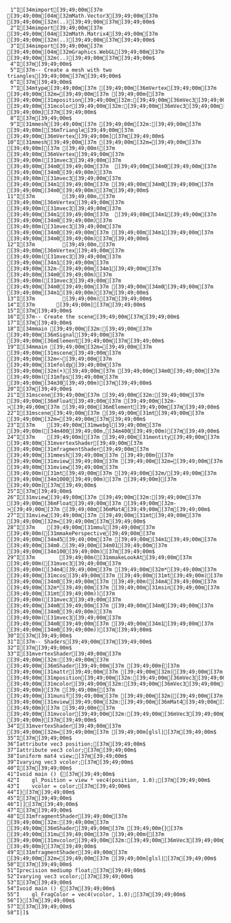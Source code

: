      1^I[34mimport[39;49;00m[37m [39;49;00m[04m[32mMath.Vector3[39;49;00m[37m [39;49;00m[32m(..)[39;49;00m[37m[39;49;00m$
     2^I[34mimport[39;49;00m[37m [39;49;00m[04m[32mMath.Matrix4[39;49;00m[37m [39;49;00m[32m(..)[39;49;00m[37m[39;49;00m$
     3^I[34mimport[39;49;00m[37m [39;49;00m[04m[32mGraphics.WebGL[39;49;00m[37m [39;49;00m[32m(..)[39;49;00m[37m[39;49;00m$
     4^I[37m[39;49;00m$
     5^I[37m-- Create a mesh with two triangles[39;49;00m[37m[39;49;00m$
     6^I[37m[39;49;00m$
     7^I[34mtype[39;49;00m[37m [39;49;00m[36mVertex[39;49;00m[37m [39;49;00m[32m=[39;49;00m[37m [39;49;00m{[37m [39;49;00m[31mposition[39;49;00m[32m:[39;49;00m[36mVec3[39;49;00m,[37m [39;49;00m[31mcolor[39;49;00m[32m:[39;49;00m[36mVec3[39;49;00m[37m [39;49;00m}[37m[39;49;00m$
     8^I[37m[39;49;00m$
     9^I[31mmesh[39;49;00m[37m [39;49;00m[32m:[39;49;00m[37m [39;49;00m[[36mTriangle[39;49;00m[37m [39;49;00m[36mVertex[39;49;00m][37m[39;49;00m$
    10^I[31mmesh[39;49;00m[37m [39;49;00m[32m=[39;49;00m[37m [39;49;00m[[37m [39;49;00m([37m [39;49;00m[36mVertex[39;49;00m[37m [39;49;00m([31mvec3[39;49;00m[37m [39;49;00m[34m0[39;49;00m[37m  [39;49;00m[34m0[39;49;00m[37m [39;49;00m[34m0[39;49;00m)[37m [39;49;00m([31mvec3[39;49;00m[37m [39;49;00m[34m1[39;49;00m[37m [39;49;00m[34m0[39;49;00m[37m [39;49;00m[34m0[39;49;00m)[37m[39;49;00m$
    11^I[37m         [39;49;00m,[37m [39;49;00m[36mVertex[39;49;00m[37m [39;49;00m([31mvec3[39;49;00m[37m [39;49;00m[34m1[39;49;00m[37m  [39;49;00m[34m1[39;49;00m[37m [39;49;00m[34m0[39;49;00m)[37m [39;49;00m([31mvec3[39;49;00m[37m [39;49;00m[34m0[39;49;00m[37m [39;49;00m[34m1[39;49;00m[37m [39;49;00m[34m0[39;49;00m)[37m[39;49;00m$
    12^I[37m         [39;49;00m,[37m [39;49;00m[36mVertex[39;49;00m[37m [39;49;00m([31mvec3[39;49;00m[37m [39;49;00m[34m1[39;49;00m[37m [39;49;00m[32m-[39;49;00m[34m1[39;49;00m[37m [39;49;00m[34m0[39;49;00m)[37m [39;49;00m([31mvec3[39;49;00m[37m [39;49;00m[34m0[39;49;00m[37m [39;49;00m[34m0[39;49;00m[37m [39;49;00m[34m1[39;49;00m)[37m[39;49;00m$
    13^I[37m         [39;49;00m)[37m[39;49;00m$
    14^I[37m       [39;49;00m][37m[39;49;00m$
    15^I[37m[39;49;00m$
    16^I[37m-- Create the scene[39;49;00m[37m[39;49;00m$
    17^I[37m[39;49;00m$
    18^I[34mmain [39;49;00m[32m:[39;49;00m[37m [39;49;00m[36mSignal[39;49;00m[37m [39;49;00m[36mElement[39;49;00m[37m[39;49;00m$
    19^I[34mmain [39;49;00m[32m=[39;49;00m[37m [39;49;00m[31mscene[39;49;00m[37m [39;49;00m[32m<~[39;49;00m[37m [39;49;00m[31mfoldp[39;49;00m[37m [39;49;00m[32m(+)[39;49;00m[37m [39;49;00m[34m0[39;49;00m[37m [39;49;00m([31mfps[39;49;00m[37m [39;49;00m[34m30[39;49;00m)[37m[39;49;00m$
    20^I[37m[39;49;00m$
    21^I[31mscene[39;49;00m[37m [39;49;00m[32m:[39;49;00m[37m [39;49;00m[36mFloat[39;49;00m[37m [39;49;00m[32m->[39;49;00m[37m [39;49;00m[36mElement[39;49;00m[37m[39;49;00m$
    22^I[31mscene[39;49;00m[37m [39;49;00m[31mt[39;49;00m[37m [39;49;00m[32m=[39;49;00m[37m[39;49;00m$
    23^I[37m    [39;49;00m[31mwebgl[39;49;00m[37m [39;49;00m([34m400[39;49;00m,[34m400[39;49;00m)[37m[39;49;00m$
    24^I[37m    [39;49;00m[[37m [39;49;00m[31mentity[39;49;00m[37m [39;49;00m[31mvertexShader[39;49;00m[37m [39;49;00m[31mfragmentShader[39;49;00m[37m [39;49;00m[31mmesh[39;49;00m[37m [39;49;00m{[37m [39;49;00m[31mview[39;49;00m[37m [39;49;00m[32m=[39;49;00m[37m [39;49;00m[31mview[39;49;00m[37m [39;49;00m([31mt[39;49;00m[37m [39;49;00m[32m/[39;49;00m[37m [39;49;00m[34m1000[39;49;00m)[37m [39;49;00m}[37m [39;49;00m][37m[39;49;00m$
    25^I[37m[39;49;00m$
    26^I[31mview[39;49;00m[37m [39;49;00m[32m:[39;49;00m[37m [39;49;00m[36mFloat[39;49;00m[37m [39;49;00m[32m->[39;49;00m[37m [39;49;00m[36mMat4[39;49;00m[37m[39;49;00m$
    27^I[31mview[39;49;00m[37m [39;49;00m[31mt[39;49;00m[37m [39;49;00m[32m=[39;49;00m[37m[39;49;00m$
    28^I[37m    [39;49;00m[31mmul[39;49;00m[37m [39;49;00m([31mmakePerspective[39;49;00m[37m [39;49;00m[34m45[39;49;00m[37m [39;49;00m[34m1[39;49;00m[37m [39;49;00m[34m0.[39;49;00m[34m01[39;49;00m[37m [39;49;00m[34m100[39;49;00m)[37m[39;49;00m$
    29^I[37m        [39;49;00m([31mmakeLookAt[39;49;00m[37m [39;49;00m([31mvec3[39;49;00m[37m [39;49;00m([34m4[39;49;00m[37m [39;49;00m[32m*[39;49;00m[37m [39;49;00m[31mcos[39;49;00m[37m [39;49;00m[31mt[39;49;00m)[37m [39;49;00m[34m0[39;49;00m[37m [39;49;00m([34m4[39;49;00m[37m [39;49;00m[32m*[39;49;00m[37m [39;49;00m[31msin[39;49;00m[37m [39;49;00m[31mt[39;49;00m))[37m [39;49;00m([31mvec3[39;49;00m[37m [39;49;00m[34m0[39;49;00m[37m [39;49;00m[34m0[39;49;00m[37m [39;49;00m[34m0[39;49;00m)[37m [39;49;00m([31mvec3[39;49;00m[37m [39;49;00m[34m0[39;49;00m[37m [39;49;00m[34m1[39;49;00m[37m [39;49;00m[34m0[39;49;00m))[37m[39;49;00m$
    30^I[37m[39;49;00m$
    31^I[37m-- Shaders[39;49;00m[37m[39;49;00m$
    32^I[37m[39;49;00m$
    33^I[31mvertexShader[39;49;00m[37m [39;49;00m[32m:[39;49;00m[37m [39;49;00m[36mShader[39;49;00m[37m [39;49;00m{[37m [39;49;00m[31mattr[39;49;00m[37m [39;49;00m[32m|[39;49;00m[37m [39;49;00m[31mposition[39;49;00m[32m:[39;49;00m[36mVec3[39;49;00m,[37m [39;49;00m[31mcolor[39;49;00m[32m:[39;49;00m[36mVec3[39;49;00m[37m [39;49;00m}[37m [39;49;00m{[37m [39;49;00m[31munif[39;49;00m[37m [39;49;00m[32m|[39;49;00m[37m [39;49;00m[31mview[39;49;00m[32m:[39;49;00m[36mMat4[39;49;00m[37m [39;49;00m}[37m [39;49;00m{[37m [39;49;00m[31mvcolor[39;49;00m[32m:[39;49;00m[36mVec3[39;49;00m[37m [39;49;00m}[37m[39;49;00m$
    34^I[31mvertexShader[39;49;00m[37m [39;49;00m[32m=[39;49;00m[37m [39;49;00m[glsl|[37m[39;49;00m$
    35^I[37m[39;49;00m$
    36^Iattribute vec3 position;[37m[39;49;00m$
    37^Iattribute vec3 color;[37m[39;49;00m$
    38^Iuniform mat4 view;[37m[39;49;00m$
    39^Ivarying vec3 vcolor;[37m[39;49;00m$
    40^I[37m[39;49;00m$
    41^Ivoid main () {[37m[39;49;00m$
    42^I    gl_Position = view * vec4(position, 1.0);[37m[39;49;00m$
    43^I    vcolor = color;[37m[39;49;00m$
    44^I}[37m[39;49;00m$
    45^I[37m[39;49;00m$
    46^I|][37m[39;49;00m$
    47^I[37m[39;49;00m$
    48^I[31mfragmentShader[39;49;00m[37m [39;49;00m[32m:[39;49;00m[37m [39;49;00m[36mShader[39;49;00m[37m [39;49;00m{}[37m [39;49;00m[31mu[39;49;00m[37m [39;49;00m{[37m [39;49;00m[31mvcolor[39;49;00m[32m:[39;49;00m[36mVec3[39;49;00m[37m [39;49;00m}[37m[39;49;00m$
    49^I[31mfragmentShader[39;49;00m[37m [39;49;00m[32m=[39;49;00m[37m [39;49;00m[glsl|[37m[39;49;00m$
    50^I[37m[39;49;00m$
    51^Iprecision mediump float;[37m[39;49;00m$
    52^Ivarying vec3 vcolor;[37m[39;49;00m$
    53^I[37m[39;49;00m$
    54^Ivoid main () {[37m[39;49;00m$
    55^I    gl_FragColor = vec4(vcolor, 1.0);[37m[39;49;00m$
    56^I}[37m[39;49;00m$
    57^I[37m[39;49;00m$
    58^I|]$
